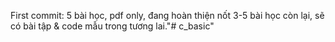 First commit: 5 bài học, pdf only, đang hoàn thiện nốt 3-5 bài học còn lại, sẽ có bài tập & code mẫu trong tương lai."# c_basic" 
